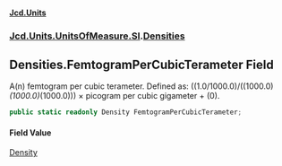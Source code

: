 #### [Jcd.Units](index.md 'index')
### [Jcd.Units.UnitsOfMeasure.SI](Jcd.Units.UnitsOfMeasure.SI.md 'Jcd.Units.UnitsOfMeasure.SI').[Densities](Densities.md 'Jcd.Units.UnitsOfMeasure.SI.Densities')

## Densities.FemtogramPerCubicTerameter Field

A(n) femtogram per cubic terameter. Defined as: ((1.0/1000.0)/((1000.0)*(1000.0)*(1000.0))) × picogram per cubic gigameter + (0).

```csharp
public static readonly Density FemtogramPerCubicTerameter;
```

#### Field Value
[Density](Density.md 'Jcd.Units.UnitTypes.Density')